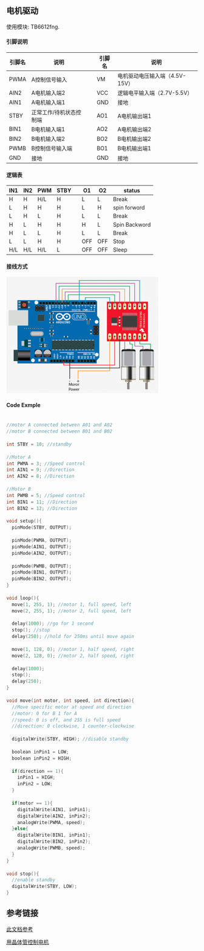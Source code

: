 ## 电机驱动

使用模块: TB6612fng. 

#### 引脚说明

| 引脚名  | 说明           |      | 引脚名  | 说明                  |
| ---- | ------------ | ---- | ---- | ------------------- |
| PWMA | A控制信号输入      |      | VM   | 电机驱动电压输入端（4.5V-15V） |
| AIN2 | A电机输入端2      |      | VCC  | 逻辑电平输入端（2.7V-5.5V）  |
| AIN1 | A电机输入端1      |      | GND  | 接地                  |
| STBY | 正常工作/待机状态控制端 |      | AO1  | A电机输出端1             |
| BIN1 | B电机输入端1      |      | AO2  | A电机输出端2             |
| BIN2 | B电机输入端2      |      | BO2  | B电机输出端2             |
| PWMB | B控制信号输入端     |      | BO1  | B电机输出端1             |
| GND  | 接地           |      | GND  | 接地                  |

#### 逻辑表

| IN1  | IN2  | PWM  | STBY |      | O1   | O2   | status        |
| ---- | ---- | ---- | ---- | ---- | ---- | ---- | ------------- |
| H    | H    | H/L  | H    |      | L    | L    | Break         |
| L    | H    | H    | H    |      | L    | H    | spin forword  |
| L    | H    | L    | H    |      | L    | L    | Break         |
| H    | L    | H    | H    |      | H    | L    | Spin Backword |
| H    | L    | L    | H    |      | L    | L    | Break         |
| L    | L    | H    | H    |      | OFF  | OFF  | Stop          |
| H/L  | H/L  | H/L  | L    |      | OFF  | OFF  | Sleep         |



#### 接线方式

![hook up](./TB6612FNG_arduino_hookup.png)

#### Code Exmple

```c++

//motor A connected between A01 and A02
//motor B connected between B01 and B02

int STBY = 10; //standby

//Motor A
int PWMA = 3; //Speed control
int AIN1 = 9; //Direction
int AIN2 = 8; //Direction

//Motor B
int PWMB = 5; //Speed control
int BIN1 = 11; //Direction
int BIN2 = 12; //Direction

void setup(){
  pinMode(STBY, OUTPUT);

  pinMode(PWMA, OUTPUT);
  pinMode(AIN1, OUTPUT);
  pinMode(AIN2, OUTPUT);

  pinMode(PWMB, OUTPUT);
  pinMode(BIN1, OUTPUT);
  pinMode(BIN2, OUTPUT);
}

void loop(){
  move(1, 255, 1); //motor 1, full speed, left
  move(2, 255, 1); //motor 2, full speed, left

  delay(1000); //go for 1 second
  stop(); //stop
  delay(250); //hold for 250ms until move again

  move(1, 128, 0); //motor 1, half speed, right
  move(2, 128, 0); //motor 2, half speed, right

  delay(1000);
  stop();
  delay(250);
}

void move(int motor, int speed, int direction){
  //Move specific motor at speed and direction
  //motor: 0 for B 1 for A
  //speed: 0 is off, and 255 is full speed
  //direction: 0 clockwise, 1 counter-clockwise

  digitalWrite(STBY, HIGH); //disable standby

  boolean inPin1 = LOW;
  boolean inPin2 = HIGH;

  if(direction == 1){
    inPin1 = HIGH;
    inPin2 = LOW;
  }

  if(motor == 1){
    digitalWrite(AIN1, inPin1);
    digitalWrite(AIN2, inPin2);
    analogWrite(PWMA, speed);
  }else{
    digitalWrite(BIN1, inPin1);
    digitalWrite(BIN2, inPin2);
    analogWrite(PWMB, speed);
  }
}

void stop(){
  //enable standby
  digitalWrite(STBY, LOW);
}
```



## 参考链接

[此文档参考](http://bildr.org/2012/04/tb6612fng-arduino/)

[用晶体管控制电机](http://bildr.org/2012/03/rfp30n06le-arduino/)